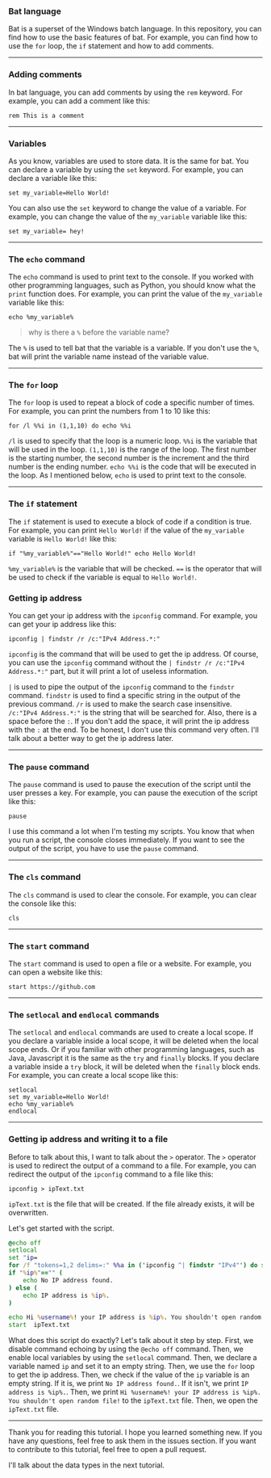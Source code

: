 ### Bat language

Bat is a superset of the Windows batch language.
In this repository, you can find how to use the basic features of bat.
For example, you can find how to use the `for` loop, the `if` statement and how to add comments.

---

### Adding comments

In bat language, you can add comments by using the `rem` keyword.
For example, you can add a comment like this:

    rem This is a comment

---

### Variables

As you know, variables are used to store data. It is the same for bat.
You can declare a variable by using the `set` keyword.
For example, you can declare a variable like this:

    set my_variable=Hello World!

You can also use the `set` keyword to change the value of a variable.
For example, you can change the value of the `my_variable` variable like this:

    set my_variable= hey!

---

### The `echo` command

The `echo` command is used to print text to the console. If you worked with other programming languages, such as Python, you should know what the `print` function does.
For example, you can print the value of the `my_variable` variable like this:

    echo %my_variable%

> why is there a `%` before the variable name?

The `%` is used to tell bat that the variable is a variable. If you don't use the `%`, bat will print the variable name instead of the variable value.

---

### The `for` loop

The `for` loop is used to repeat a block of code a specific number of times.
For example, you can print the numbers from 1 to 10 like this:

    for /l %%i in (1,1,10) do echo %%i

`/l` is used to specify that the loop is a numeric loop.
`%%i` is the variable that will be used in the loop.
`(1,1,10)` is the range of the loop. The first number is the starting number, the second number is the increment and the third number is the ending number.
`echo %%i` is the code that will be executed in the loop. As I mentioned below, `echo` is used to print text to the console.

---

### The `if` statement

The `if` statement is used to execute a block of code if a condition is true.
For example, you can print `Hello World!` if the value of the `my_variable` variable is `Hello World!` like this:

    if "%my_variable%"=="Hello World!" echo Hello World!

`%my_variable%` is the variable that will be checked.
`==` is the operator that will be used to check if the variable is equal to `Hello World!`.

### Getting ip address

You can get your ip address with the `ipconfig` command.
For example, you can get your ip address like this:

    ipconfig | findstr /r /c:"IPv4 Address.*:"

`ipconfig` is the command that will be used to get the ip address.
Of course, you can use the `ipconfig` command without the `| findstr /r /c:"IPv4 Address.*:"` part, but it will print a lot of useless information.

`|` is used to pipe the output of the `ipconfig` command to the `findstr` command.
`findstr` is used to find a specific string in the output of the previous command.
`/r` is used to make the search case insensitive.
`/c:"IPv4 Address.*:"` is the string that will be searched for.
Also, there is a space before the `:`. If you don't add the space, it will print the ip address with the `:` at the end.
To be honest, I don't use this command very often. I'll talk about a better way to get the ip address later.

---

### The `pause` command

The `pause` command is used to pause the execution of the script until the user presses a key.
For example, you can pause the execution of the script like this:

    pause

I use this command a lot when I'm testing my scripts. You know that when you run a script, the console closes immediately. If you want to see the output of the script, you have to use the `pause` command.

---

### The `cls` command

The `cls` command is used to clear the console.
For example, you can clear the console like this:

    cls

---

### The `start` command

The `start` command is used to open a file or a website.
For example, you can open a website like this:

    start https://github.com

---

### The `setlocal` and `endlocal` commands

The `setlocal` and `endlocal` commands are used to create a local scope.
If you declare a variable inside a local scope, it will be deleted when the local scope ends. Or if you familiar with other programming languages, such as Java, Javascript it is the same as the `try` and `finally` blocks. If you declare a variable inside a `try` block, it will be deleted when the `finally` block ends.
For example, you can create a local scope like this:

    setlocal
    set my_variable=Hello World!
    echo %my_variable%
    endlocal

---

### Getting ip address and writing it to a file

Before to talk about this, I want to talk about the `>` operator.
The `>` operator is used to redirect the output of a command to a file.
For example, you can redirect the output of the `ipconfig` command to a file like this:

    ipconfig > ipText.txt

`ipText.txt` is the file that will be created. If the file already exists, it will be overwritten.

Let's get started with the script.

```bat
@echo off
setlocal
set "ip=
for /f "tokens=1,2 delims=:" %%a in ('ipconfig ^| findstr "IPv4"') do set "ip=%%b"
if "%ip%"=="" (
    echo No IP address found.
) else (
    echo IP address is %ip%.
)

echo Hi %username%! your IP address is %ip%. You shouldn't open random file! > ipText.txt
start  ipText.txt

```

What does this script do exactly?
Let's talk about it step by step.
First, we disable command echoing by using the `@echo off` command.
Then, we enable local variables by using the `setlocal` command.
Then, we declare a variable named `ip` and set it to an empty string.
Then, we use the `for` loop to get the ip address.
Then, we check if the value of the `ip` variable is an empty string.
If it is, we print `No IP address found.`.
If it isn't, we print `IP address is %ip%.`.
Then, we print `Hi %username%! your IP address is %ip%. You shouldn't open random file!` to the `ipText.txt` file.
Then, we open the `ipText.txt` file.

---

Thank you for reading this tutorial. I hope you learned something new. If you have any questions, feel free to ask them in the issues section. If you want to contribute to this tutorial, feel free to open a pull request.

I'll talk about the data types in the next tutorial.
